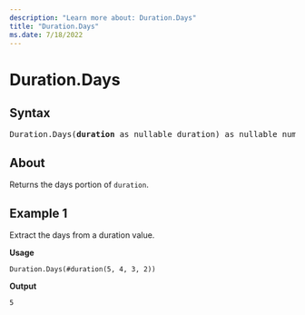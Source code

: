 ```yaml
---
description: "Learn more about: Duration.Days"
title: "Duration.Days"
ms.date: 7/18/2022
---
```

# Duration.Days

## Syntax

<pre>
Duration.Days(<b>duration</b> as nullable duration) as nullable number
</pre>
  
## About

Returns the days portion of `duration`.

## Example 1

Extract the days from a duration value.

**Usage**

```powerquery-m
Duration.Days(#duration(5, 4, 3, 2))
```

**Output**

`5`
